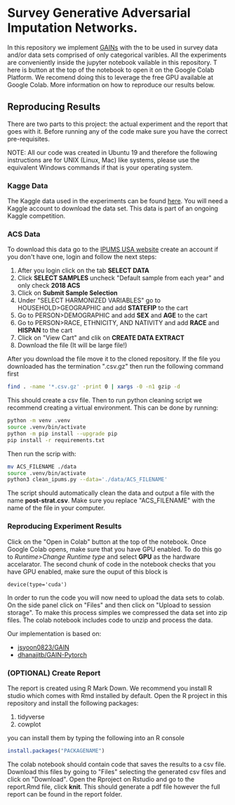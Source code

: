 # Survey Generative Adversarial Imputation Networks.
In this repository we implement [GAINs](https://arxiv.org/abs/1806.02920) with the 
to be used in survey data and/or
data sets comprised of only categorical varibles. All the experiments are conveniently inside
the jupyter notebook vailable in this repository. T
here is button at the top of the notebook to open it on the Google Colab Platform. We 
recomend doing this to leverage the free GPU available at Google Colab. More information
on how to reproduce our results below.

## Reproducing Results
There are two parts to this project: the actual experiment and the report that goes with it.
Before running any of the code make sure you have the correct pre-requisites.

NOTE: All our code was created in Ubuntu 19 and therefore the following instructions are for UNIX (Linux, Mac) 
like systems, please use the equivalent Windows commands if that is your operating system.

### Kagge Data
The Kaggle data used in the experiments can be found [here](https://www.kaggle.com/c/kaggle-survey-2020). You will need a Kaggle account to download the data set. This data is
part of an ongoing Kaggle competition.

### ACS Data
To download this data go to the [IPUMS USA website](https://usa.ipums.org/usa/)
create an account if you don't have one, login and follow the next steps:

1. After you login click on the tab **SELECT DATA**
2. Click **SELECT SAMPLES** uncheck "Default sample from each year" and only check **2018 ACS**
3. Click on **Submit Sample Selection** 
4. Under "SELECT HARMONIZED VARIABLES" go to HOUSEHOLD>GEOGRAPHIC and add **STATEFIP** to the cart
5. Go to PERSON>DEMOGRAPHIC and add **SEX** and **AGE** to the cart
6. Go to PERSON>RACE, ETHNICITY, AND NATIVITY and add **RACE** and **HISPAN** to the cart
7. Click on "View Cart" and clik on **CREATE DATA EXTRACT**
8. Download the file (It will be large file!)

After you download the file move it to the cloned repository. If the file you downloaded has
the termination ".csv.gz" then run the following command first

```bash
find . -name '*.csv.gz' -print 0 | xargs -0 -n1 gzip -d
```

This should create a csv file. Then to run python cleaning script we recommend creating
a virtual environment. This can be done by running:

```bash
python -m venv .venv
source .venv/bin/activate
python -m pip install --upgrade pip
pip install -r requirements.txt
```

Then run the scrip with:

```bash
mv ACS_FILENAME ./data
source .venv/bin/activate
python3 clean_ipums.py --data='./data/ACS_FILENAME'
```
The script should automatically clean the data and output a file with the name **post-strat.csv**. Make sure
you replace "ACS_FILENAME" with the name of the file in your computer.

### Reproducing Experiment Results
Click on the "Open in Colab" button at the top of the notebook. Once Google Colab opens, make
sure that you have GPU enabled. To do this go to _Runtime>Change Runtime type_ and select **GPU** as 
the hardware accelarator. The second chunk of code in the notebook checks that you have GPU enabled,
make sure the ouput of this block is

```
device(type='cuda')
```

In order to run the code you will now need to upload the data sets to colab. On the side panel click
on "Files" and then click on "Upload to session storage". To make this process simples we compressed
the data set into zip files. The colab notebook includes code to unzip and process the data.

Our implementation is based on:
- [jsyoon0823/GAIN](https://github.com/jsyoon0823/GAIN)
- [dhanajitb/GAIN-Pytorch](https://github.com/dhanajitb/GAIN-Pytorch)


### (OPTIONAL) Create Report
The report is created using R Mark Down. We recommend you install R studio which comes with 
Rmd installed by default. Open the R project in this repository and install the following
packages:

1. tidyverse
2. cowplot

you can install them by typing the following into an R console

```R
install.packages("PACKAGENAME")
```

The colab notebook should contain code that saves the results to a csv file. Download this files
by going to "Files" selecting the generated csv files and click on "Download". Open the Rproject
on Rstudio and go to the report.Rmd file, click **knit**. This should generate a pdf file however
the full report can be found in the report folder. 